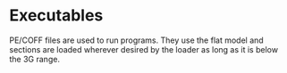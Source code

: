 # Executables

PE/COFF files are used to run programs. They use the flat model and sections are loaded wherever desired by the loader as long as it is below the 3G range.

